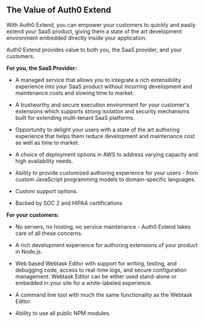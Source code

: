 ## The Value of Auth0 Extend  

With Auth0 Extend, you can empower your customers to quickly and easily extend your SaaS product, giving them a state of the art development environment embedded directly inside your application.

Auth0 Extend provides value to both you, the SaaS provider, and your customers.

**For you, the SaaS Provider:**

- A managed service that allows you to integrate a rich extensibility experience into your SaaS product without incurring development and maintenance costs and slowing time to market.

- A trustworthy and secure execution environment for your customer's extensions which supports strong isolation and security mechanisms built for extending multi-tenant SaaS platforms.

- Opportunity to delight your users with a state of the art authoring experience that helps them reduce development and maintenance cost as well as time to market.

- A choice of deployment options in AWS to address varying capacity and high availability needs.

- Ability to provide customized authoring experience for your users - from custom JavaScript programming models to domain-specific languages.

- Custom support options.

- Backed by SOC 2 and HIPAA certifications

**For your customers:**

- No servers, no hosting, no service maintenance - Auth0 Extend takes care of all these concerns.

- A rich development experience for authoring extensions of your product in Node.js.

- Web based Webtask Editor with support for writing, testing, and debugging code, access to real-time logs, and secure configuration management. Webtask Editor can be either used stand-alone or embedded in your site for a white-labeled experience.

- A command line tool with much the same functionality as the Webtask Editor.

- Ability to use all public NPM modules.
